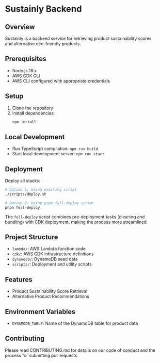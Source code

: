 # Sustainly Backend

## Overview
Sustainly is a backend service for retrieving product sustainability scores and alternative eco-friendly products.

## Prerequisites
- Node.js 18.x
- AWS CDK CLI
- AWS CLI configured with appropriate credentials

## Setup
1. Clone the repository
2. Install dependencies:
   ```bash
   npm install
   ```

## Local Development
- Run TypeScript compilation: `npm run build`
- Start local development server: `npm run start`

## Deployment
Deploy all stacks:
```bash
# Option 1: Using existing script
./scripts/deploy.sh

# Option 2: Using pnpm full-deploy script
pnpm full-deploy
```

The `full-deploy` script combines pre-deployment tasks (cleaning and bundling) with CDK deployment, making the process more streamlined.

## Project Structure
- `lambda/`: AWS Lambda function code
- `cdk/`: AWS CDK infrastructure definitions
- `dynamodb/`: DynamoDB seed data
- `scripts/`: Deployment and utility scripts

## Features
- Product Sustainability Score Retrieval
- Alternative Product Recommendations

## Environment Variables
- `DYNAMODB_TABLE`: Name of the DynamoDB table for product data

## Contributing
Please read CONTRIBUTING.md for details on our code of conduct and the process for submitting pull requests.
